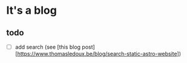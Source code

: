 # It's a blog

## todo

- [ ] add search (see [this blog post][https://www.thomasledoux.be/blog/search-static-astro-website])
